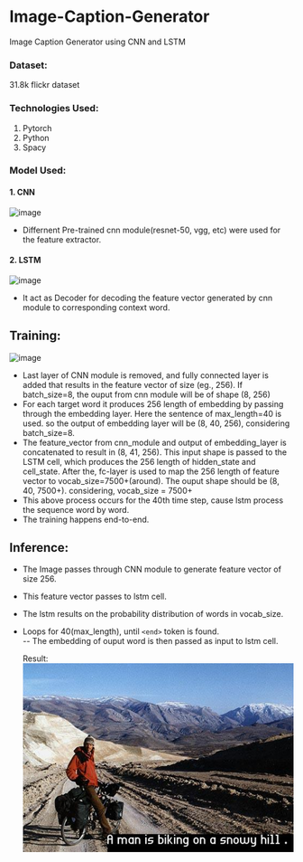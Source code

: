 # Image-Caption-Generator
Image Caption Generator using CNN and LSTM  

### Dataset:
  
31.8k flickr dataset

### Technologies Used:
1. Pytorch
2. Python
3. Spacy

### Model Used:

#### 1. CNN  

![image](https://user-images.githubusercontent.com/40908371/230452847-da13c2fe-ee7c-4db1-a60b-9713e38cf88a.png)

- Differnent Pre-trained cnn module(resnet-50, vgg, etc) were used for the feature extractor. 

#### 2. LSTM

![image](https://user-images.githubusercontent.com/40908371/230453778-76335890-7043-45dd-a6e0-f097c1c12dd3.png)

- It act as Decoder for decoding the feature vector generated by cnn module to corresponding context word.

## Training:

![image](https://user-images.githubusercontent.com/40908371/230453379-d2252378-24ad-415c-93aa-90c5b2dd2503.png)
- Last layer of CNN module is removed, and fully connected layer is added that results in the feature vector of size (eg., 256). If batch_size=8, the ouput from cnn module will be of shape (8, 256)  
- For each target word it produces 256 length of embedding by passing through the embedding layer. Here the sentence of max_length=40 is used. so the output of embedding layer will be (8, 40, 256), considering batch_size=8.  
- The feature_vector from cnn_module and output of embedding_layer is concatenated to result in (8, 41, 256). This input shape is passed to the LSTM cell, which produces the 256 length of hidden_state and cell_state. After the, fc-layer is used to map the 256 length of feature vector to vocab_size=7500+(around). The ouput shape should be (8, 40, 7500+). considering, vocab_size = 7500+
- This above process occurs for the 40th time step, cause lstm process the sequence word by word.  
- The training happens end-to-end. 

## Inference:  

- The Image passes through CNN module to generate feature vector of size 256.
- This feature vector passes to lstm cell.  
- The lstm results on the probability distribution of words in vocab_size.
- Loops for 40(max_length), until ```<end>``` token is found.  
  -- The embedding of ouput word is then passed as input to lstm cell.
  
  
  Result:  
  ![Image1](https://github.com/shulavkarki/Image-Caption-Generator/blob/master/versions/v1/captioned_images/1.jpg)

